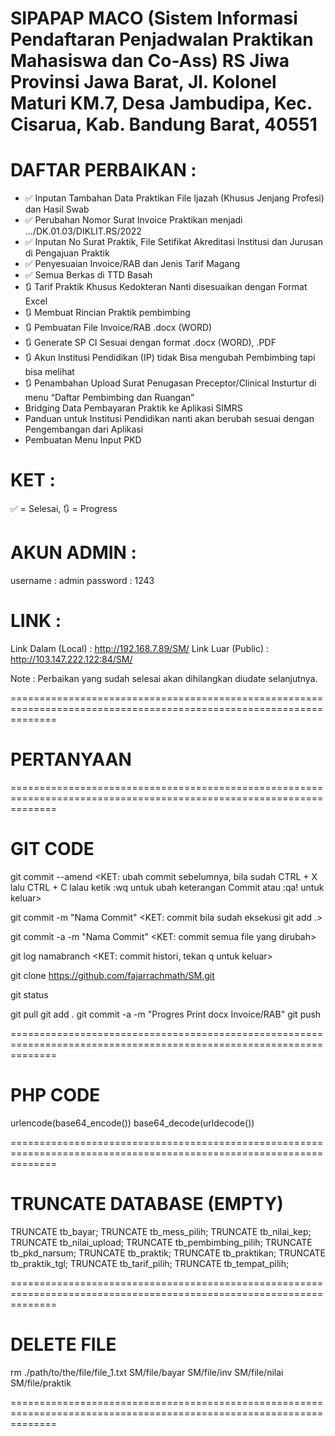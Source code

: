 SIPAPAP MACO (Sistem Informasi Pendaftaran Penjadwalan Praktikan Mahasiswa dan Co-Ass)
RS Jiwa Provinsi Jawa Barat, Jl. Kolonel Maturi KM.7, Desa Jambudipa, Kec. Cisarua, Kab. Bandung Barat, 40551
===================================================================================================================

# DAFTAR PERBAIKAN :

- ✅ Inputan Tambahan Data Praktikan File Ijazah (Khusus Jenjang Profesi) dan Hasil Swab
- ✅ Perubahan Nomor Surat Invoice Praktikan menjadi .../DK.01.03/DIKLIT.RS/2022
- ✅ Inputan No Surat Praktik, File Setifikat Akreditasi Institusi dan Jurusan di Pengajuan Praktik
- ✅ Penyesuaian Invoice/RAB dan Jenis Tarif Magang
- ✅ Semua Berkas di TTD Basah
- 🔃 Tarif Praktik Khusus Kedokteran Nanti disesuaikan dengan Format Excel
- 🔃 Membuat Rincian Praktik pembimbing
- 🔃 Pembuatan File Invoice/RAB .docx (WORD)
- 🔃 Generate SP CI Sesuai dengan format .docx (WORD), .PDF
- 🔃 Akun Institusi Pendidikan (IP) tidak Bisa mengubah Pembimbing tapi bisa melihat
- 🔃 Penambahan Upload Surat Penugasan Preceptor/Clinical Insturtur di menu “Daftar Pembimbing dan Ruangan”
- Bridging Data Pembayaran Praktik ke Aplikasi SIMRS
- Panduan untuk Institusi Pendidikan nanti akan berubah sesuai dengan Pengembangan dari Aplikasi
- Pembuatan Menu Input PKD

# KET :

✅ = Selesai, 🔃 = Progress

# AKUN ADMIN :

username : admin
password : 1243

# LINK :

Link Dalam (Local) : http://192.168.7.89/SM/
Link Luar (Public) : http://103.147.222.122:84/SM/

Note :
Perbaikan yang sudah selesai akan dihilangkan diudate selanjutnya.

====================================================================================================================

# PERTANYAAN

====================================================================================================================

# GIT CODE

git commit --amend
<KET: ubah commit sebelumnya, bila sudah CTRL + X lalu CTRL + C lalau ketik :wq
untuk ubah keterangan Commit atau :qa! untuk keluar>

git commit -m "Nama Commit"
<KET: commit bila sudah eksekusi git add .>

git commit -a -m "Nama Commit"
<KET: commit semua file yang dirubah>

git log namabranch
<KET: commit histori, tekan q untuk keluar>

git clone https://github.com/fajarrachmath/SM.git

git status

git pull
git add .
git commit -a -m "Progres Print docx Invoice/RAB"
git push

====================================================================================================================

# PHP CODE

urlencode(base64_encode())
base64_decode(urldecode())

====================================================================================================================

# TRUNCATE DATABASE (EMPTY)

TRUNCATE tb_bayar;
TRUNCATE tb_mess_pilih;
TRUNCATE tb_nilai_kep;
TRUNCATE tb_nilai_upload;
TRUNCATE tb_pembimbing_pilih;
TRUNCATE tb_pkd_narsum;
TRUNCATE tb_praktik;
TRUNCATE tb_praktikan;
TRUNCATE tb_praktik_tgl;
TRUNCATE tb_tarif_pilih;
TRUNCATE tb_tempat_pilih;

====================================================================================================================

# DELETE FILE

rm ./path/to/the/file/file_1.txt SM/file/bayar
SM/file/inv
SM/file/nilai
SM/file/praktik

====================================================================================================================
